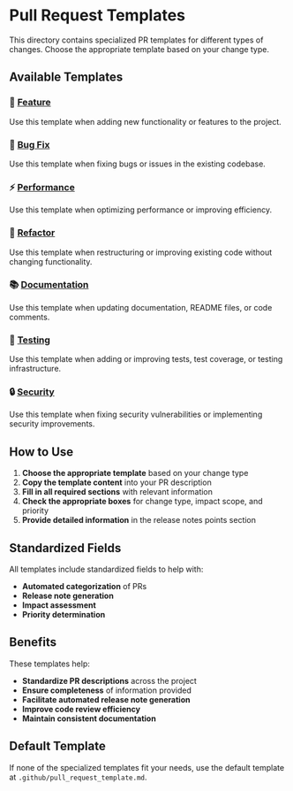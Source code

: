 # Pull Request Templates

This directory contains specialized PR templates for different types of changes. Choose the appropriate template based on your change type.

## Available Templates

### 🚀 [Feature](feature.md)
Use this template when adding new functionality or features to the project.

### 🐛 [Bug Fix](bugfix.md)
Use this template when fixing bugs or issues in the existing codebase.

### ⚡ [Performance](performance.md)
Use this template when optimizing performance or improving efficiency.

### 🔧 [Refactor](refactor.md)
Use this template when restructuring or improving existing code without changing functionality.

### 📚 [Documentation](documentation.md)
Use this template when updating documentation, README files, or code comments.

### 🧪 [Testing](testing.md)
Use this template when adding or improving tests, test coverage, or testing infrastructure.

### 🔒 [Security](security.md)
Use this template when fixing security vulnerabilities or implementing security improvements.

## How to Use

1. **Choose the appropriate template** based on your change type
2. **Copy the template content** into your PR description
3. **Fill in all required sections** with relevant information
4. **Check the appropriate boxes** for change type, impact scope, and priority
5. **Provide detailed information** in the release notes points section

## Standardized Fields

All templates include standardized fields to help with:
- **Automated categorization** of PRs
- **Release note generation** 
- **Impact assessment**
- **Priority determination**

## Benefits

These templates help:
- **Standardize PR descriptions** across the project
- **Ensure completeness** of information provided
- **Facilitate automated release note generation**
- **Improve code review efficiency**
- **Maintain consistent documentation**

## Default Template

If none of the specialized templates fit your needs, use the default template at `.github/pull_request_template.md`. 